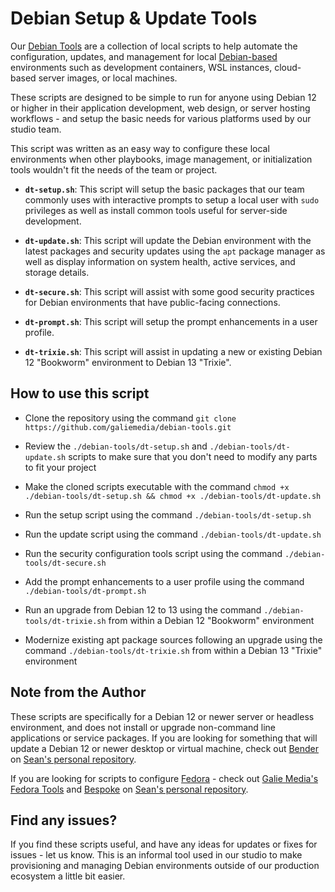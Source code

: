 # Debian Setup & Update Tools

Our [Debian Tools](https://www.github.com/galiemedia/debian-tools.git) are a collection of local scripts to help automate the configuration, updates, and management for local [Debian-based](https://www.debian.org/) environments such as development containers, WSL instances, cloud-based server images, or local machines.

These scripts are designed to be simple to run for anyone using Debian 12 or higher in their application development, web design, or server hosting workflows - and setup the basic needs for various platforms used by our studio team.

This script was written as an easy way to configure these local environments when other playbooks, image management, or initialization tools wouldn't fit the needs of the team or project.

*  **`dt-setup.sh`**: This script will setup the basic packages that our team commonly uses with interactive prompts to setup a local user with `sudo` privileges as well as install common tools useful for server-side development.

*  **`dt-update.sh`**: This script will update the Debian environment with the latest packages and security updates using the `apt` package manager as well as display information on system health, active services, and storage details.

*  **`dt-secure.sh`**: This script will assist with some good security practices for Debian environments that have public-facing connections.

*  **`dt-prompt.sh`**: This script will setup the prompt enhancements in a user profile.

*  **`dt-trixie.sh`**: This script will assist in updating a new or existing Debian 12 "Bookworm" environment to Debian 13 "Trixie".

## How to use this script

- Clone the repository using the command `git clone https://github.com/galiemedia/debian-tools.git`

- Review the `./debian-tools/dt-setup.sh` and `./debian-tools/dt-update.sh` scripts to make sure that you don't need to modify any parts to fit your project

- Make the cloned scripts executable with the command `chmod +x ./debian-tools/dt-setup.sh && chmod +x ./debian-tools/dt-update.sh`

- Run the setup script using the command `./debian-tools/dt-setup.sh`

- Run the update script using the command `./debian-tools/dt-update.sh`

- Run the security configuration tools script using the command `./debian-tools/dt-secure.sh`

- Add the prompt enhancements to a user profile using the command `./debian-tools/dt-prompt.sh`

- Run an upgrade from Debian 12 to 13 using the command `./debian-tools/dt-trixie.sh` from within a Debian 12 "Bookworm" environment

- Modernize existing apt package sources following an upgrade using the command `./debian-tools/dt-trixie.sh` from within a Debian 13 "Trixie" environment

## Note from the Author

These scripts are specifically for a Debian 12 or newer server or headless environment, and does not install or upgrade non-command line applications or service packages.  If you are looking for something that will update a Debian 12 or newer desktop or virtual machine, check out [Bender](https://www.github.com/seangalie/bender.git) on [Sean's personal repository](https://www.github.com/seangalie/).

If you are looking for scripts to configure [Fedora](https://www.fedoraproject.org/) - check out [Galie Media's](https://www.galiemedia.com/) [Fedora Tools](https://www.github.com/galiemedia/fedora-tools.git) and [Bespoke](https://www.github.com/seangalie/bespoke.git) on [Sean's personal repository](https://www.github.com/seangalie/).

## Find any issues?

If you find these scripts useful, and have any ideas for updates or fixes for issues - let us know.  This is an informal tool used in our studio to make provisioning and managing Debian environments outside of our production ecosystem a little bit easier.